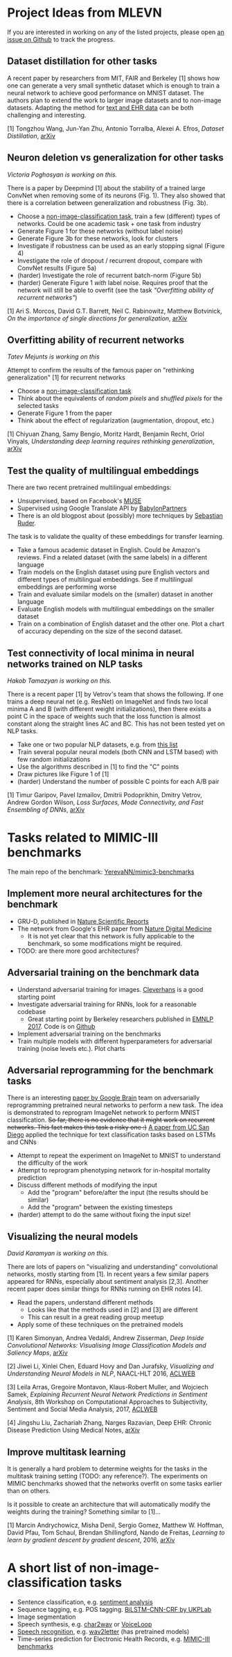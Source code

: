 # Project Ideas from MLEVN
If you are interested in working on any of the listed projects, please open [an issue on Github](https://github.com/MLEVN/projects/issues) to track the progress.

## Dataset distillation for other tasks
A recent paper by researchers from MIT, FAIR and Berkeley [1] shows how one can generate a very small synthetic dataset which is enough to train a neural network to achieve good performance on MNIST dataset. The authors plan to extend the work to larger image datasets and to non-image datasets. Adapting the method for [text and EHR data](#a-short-list-of-non-image-classification-tasks) can be both challenging and interesting.

[1] Tongzhou Wang, Jun-Yan Zhu, Antonio Torralba, Alexei A. Efros, _Dataset Distillation_, [arXiv](https://arxiv.org/abs/1811.10959)

## Neuron deletion vs generalization for other tasks
_Victoria Poghosyan is working on this._

There is a paper by Deepmind [1] about the stability of a trained large ConvNet when removing some of its neurons (Fig. 1). 
They also showed that there is a correlation between generalization and robustness (Fig. 3b).

* Choose a [non-image-classification task](#a-short-list-of-non-image-classification-tasks), train a few (different) types of networks. Could be one academic task + one task from industry
* Generate Figure 1 for these networks (without label noise) 
* Generate Figure 3b for these networks, look for clusters
* Investigate if robustness can be used as an early stopping signal (Figure 4)
* Investigate the role of dropout / recurrent dropout, compare with ConvNet results (Figure 5a)
* (harder) Investigate the role of recurrent batch-norm (Figure 5b)
* (harder) Generate Figure 1 _with_ label noise. Requires proof that the network will still be able to overfit (see the task _"Overfitting ability of recurrent networks"_)

[1] Ari S. Morcos, David G.T. Barrett, Neil C. Rabinowitz, Matthew Botvinick, _On the importance of single directions for generalization_,
[arXiv](https://arxiv.org/abs/1803.06959)


## Overfitting ability of recurrent networks
_Tatev Mejunts is working on this_

Attempt to confirm the results of the famous paper on "rethinking generalization" [1] for recurrent networks

* Choose a [non-image-classification task](#a-short-list-of-non-image-classification-tasks)
* Think about the equivalents of _random pixels_ and _shuffled pixels_ for the selected tasks
* Generate Figure 1 from the paper
* Think about the effect of regularization (augmentation, dropout, etc.)

[1] Chiyuan Zhang, Samy Bengio, Moritz Hardt, Benjamin Recht, Oriol Vinyals, _Understanding deep learning requires rethinking generalization_, [arXiv](https://arxiv.org/abs/1611.03530)


## Test the quality of multilingual embeddings

There are two recent pretrained multilingual embeddings:
* Unsupervised, based on Facebook's [MUSE](https://github.com/facebookresearch/MUSE)
* Supervised using Google Translate API by [BabylonPartners](https://github.com/Babylonpartners/fastText_multilingual/blob/master/README.md)
* There is an old blogpost about (possibly) more techniques by [Sebastian Ruder](http://ruder.io/cross-lingual-embeddings/).

The task is to validate the quality of these embeddings for transfer learning. 
* Take a famous academic dataset in English. Could be Amazon's reviews. Find a related dataset (with the same labels) in a different language
* Train models on the English dataset using pure English vectors and different types of multilingual embeddings. See if multilingual embeddings are performing worse
* Train and evaluate similar models on the (smaller) dataset in another language 
* Evaluate English models with multilingual embeddings on the smaller dataset
* Train on a combination of English dataset and the other one. Plot a chart of accuracy depending on the size of the second dataset.


## Test connectivity of local minima in neural networks trained on NLP tasks
_Hakob Tamazyan is working on this._

There is a recent paper [1] by Vetrov's team that shows the following. If one trains a deep neural net (e.g. ResNet) on ImageNet and finds two local minima A and B (with different weight initializations), then there exists a point C in the space of weights such that the loss function is almost constant along the straight lines AC and BC. This has not been tested yet on NLP tasks. 

* Take one or two popular NLP datasets, e.g. from [this list](#a-short-list-of-non-image-classification-tasks)
* Train several popular neural models (both CNN and LSTM based) with few random initializations
* Use the algorithms described in [1] to find the "C" points
* Draw pictures like Figure 1 of [1]
* (harder) Understand the number of possible C points for each A/B pair

[1] Timur Garipov, Pavel Izmailov, Dmitrii Podoprikhin, Dmitry Vetrov, Andrew Gordon Wilson, _Loss Surfaces, Mode Connectivity, and Fast Ensembling of DNNs_, [arXiv](https://arxiv.org/abs/1802.10026)



# Tasks related to MIMIC-III benchmarks
The main repo of the benchmark: [YerevaNN/mimic3-benchmarks](https://github.com/YerevaNN/mimic3-benchmarks)


## Implement more neural architectures for the benchmark
* GRU-D, published in [Nature Scientific Reports](https://www.nature.com/articles/s41598-018-24271-9)
* The network from Google's EHR paper from [Nature Digital Medicine](https://www.nature.com/articles/s41746-018-0029-1)
  * It is not yet clear that this network is fully applicable to the benchmark, so some modifications might be required.
* TODO: are there more good architectures?

## Adversarial training on the benchmark data
* Understand adversarial training for images. [Cleverhans](https://github.com/tensorflow/cleverhans) is a good starting point
* Investigate adversarial training for RNNs, look for a reasonable codebase
  * Great starting point by Berkeley researchers published in [EMNLP 2017](http://aclweb.org/anthology/D17-1187). Code is on [Github](https://github.com/jxwuyi/AtNRE)
* Implement adversarial training on the benchmarks
* Train multiple models with different hyperparameters for adversarial training (noise levels etc.). Plot charts

## Adversarial reprogramming for the benchmark tasks
There is an interesting [paper by Google Brain](https://arxiv.org/abs/1806.11146) team on adversarially reprogramming pretrained neural networks to perform a new task. The idea is demonstrated to reprogram ImageNet network to perform MNIST classification. ~~So far, there is no evidence that it might work on recurrent networks. This fact makes this task a risky one :)~~ [A paper from UC San Diego](https://arxiv.org/abs/1809.01829) applied the technique for text classification tasks based on LSTMs and CNNs  

* Attempt to repeat the experiment on ImageNet to MNIST to understand the difficulty of the work
* Attempt to reprogram phenotyping network for in-hospital mortality prediction
* Discuss different methods of modifying the input
  * Add the "program" before/after the input (the results should be similar)
  * Add the "program" between the existing timesteps
* (harder) attempt to do the same without fixing the input size!

## Visualizing the neural models
_David Karamyan is working on this._

There are lots of papers on "visualizing and understanding" convolutional networks, mostly starting from [1]. In recent years a few similar papers appeared for RNNs, especially about sentiment analysis [2,3]. Another recent paper does similar things for RNNs running on EHR notes [4].
* Read the papers, understand different methods
  * Looks like that the methods used in [2] and [3] are different
  * This can result in a great reading group meetup
* Apply some of these techniques on the pretrained models

[1] Karen Simonyan, Andrea Vedaldi, Andrew Zisserman, *Deep Inside Convolutional Networks: Visualising Image Classification Models and Saliency Maps*, [arXiv](https://arxiv.org/abs/1312.6034)

[2] Jiwei Li, Xinlei Chen, Eduard Hovy and Dan Jurafsky, *Visualizing and Understanding Neural Models in NLP*, NAACL-HLT 2016, [ACLWEB](http://www.aclweb.org/anthology/N16-1082)

[3] Leila Arras, Gregoire Montavon, Klaus-Robert Muller, and Wojciech Samek, *Explaining Recurrent Neural Network Predictions in Sentiment Analysis*, 8th Workshop on Computational Approaches to Subjectivity, Sentiment and Social Media Analysis, 2017, [ACLWEB](http://www.aclweb.org/anthology/W17-5221)

[4] Jingshu Liu, Zachariah Zhang, Narges Razavian, Deep EHR: Chronic Disease Prediction Using Medical Notes, [arXiv](https://arxiv.org/abs/1808.04928)


## Improve multitask learning
It is generally a hard problem to determine weights for the tasks in the multitask training setting (TODO: any reference?). The experiments on MIMIC benchmarks showed that the networks overfit on some tasks earlier than on others.

Is it possible to create an architecture that will automatically modify the weights during the training? Something similar to [1]... 

[1] Marcin Andrychowicz, Misha Denil, Sergio Gomez, Matthew W. Hoffman, David Pfau, Tom Schaul, Brendan Shillingford, Nando de Freitas, *Learning to learn by gradient descent by gradient descent*, 2016, [arXiv](https://arxiv.org/abs/1606.04474)


# A short list of non-image-classification tasks
* Sentence classification, e.g. [sentiment analysis](http://nlpprogress.com/sentiment_analysis.html)
* Sequence tagging, e.g. POS tagging. [BiLSTM-CNN-CRF by UKPLab](https://github.com/UKPLab/emnlp2017-bilstm-cnn-crf)
* Image segmentation
* Speech synthesis, e.g. [char2wav](http://josesotelo.com/speechsynthesis/) or [VoiceLoop](https://research.fb.com/downloads/voiceloop/)
* [Speech recognition](https://github.com/syhw/wer_are_we), e.g. [wav2letter](https://github.com/facebookresearch/wav2letter) (has pretrained models)
* Time-series prediction for Electronic Health Records, e.g. [MIMIC-III benchmarks](https://github.com/YerevaNN/mimic3-benchmarks)
